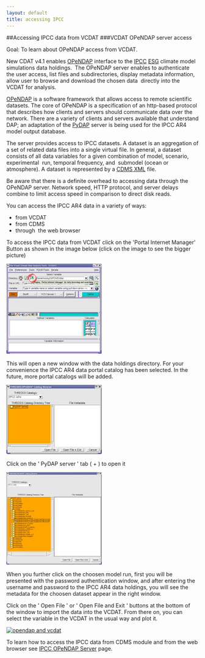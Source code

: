 ```yaml
---
layout: default
title: accessing IPCC 
---
```


##Accessing IPCC data from VCDAT
###VCDAT OPeNDAP server access  

Goal:  To learn about OPeNDAP access from VCDAT. 

New CDAT v4.1 enables [OPeNDAP](http://www.opendap.org) interface to the  [IPCC](http://www.ipcc.ch) [ESG](https://esg.llnl.gov:8443/index.jsp) 
climate model simulations data holdings.&#160; The OPeNDAP server
enables to authenticate the user access, list files and subdirectories,
display metadata information, allow user to browse and download the chosen
data&#160; directly into the VCDAT for analysis.

[OPeNDAP](http://www.opendap.org//) is a software framework that allows access to remote scientific
datasets. The core of OPeNDAP is a specification of an http-based protocol
that describes how clients and servers should communicate data over the
network. There are a variety of clients and servers available that understand
DAP; an adaptation of the  [PyDAP](/) server is being used for the IPCC AR4
model output database.  

The server provides access to IPCC datasets. A  dataset  is an aggregation of
a set of related data files into a single virtual file. In general, a dataset
consists of all data variables for a given combination of model, scenario,
experimental&#160; run, temporal frequency, and&#160; submodel (ocean or atmosphere). A
dataset is represented by a  [CDMS XML](/../../cdat/manuals/cdms_v4.0_html/ch6_cdms_4.0.html) file.

Be aware that there is a definite overhead to accessing data through the
OPeNDAP server. Network speed, HTTP protocol, and server delays combine to
limit access speed in comparison to direct disk reads.  

You can access the IPCC AR4 data in a variety of ways:  
* from VCDAT 
* from CDMS 
* through &#160;the web browser 

To access the IPCC data  from VCDAT  click on the 'Portal Internet Manager' 
Button as shown in the image below (click on the image to see the bigger
picture)

[![vcdat main window](media/images/vcdat_main_s.jpg)](media/images/vcdat_main_s.jpg)  

This will open a new window with the data holdings directory. For your
convenience the IPCC AR4 data portal catalog has been selected. In the future,
more portal catalogs will be added.

[![opendap main window](media/images/vcdat_opendap_s.jpg)](media/images/vcdat_opendap_s.jpg)

Click on&#160;the '  PyDAP server  ' tab (  \+  ) to open it  

[![opendap 1](media/images/vcdat_opendap1_s.jpg)](media/images/vcdat_opendap1_s.jpg)

When you further click on the choosen model run, first you will be presented
with the password authentication window, and after entering the username and
password to the IPCC AR4 data holdings, you will see the metadata for the
choosen dataset appear in the right window.

Click on the '  Open File  ' or '  Open File and Exit  '  buttons at the
bottom of the window to import the data into the VCDAT. From there on, you can
select the variable in the VCDAT in the usual way and plot it.

[![opendap and vcdat](media/imgaes/vcdat_opendap4s.jpg)](media/images/vcdat_opendap4s.jpg)

To learn how to access the IPCC data  from CDMS module  and  from the web
browser  see [IPCC OPeNDAP Server](http://www-pcmdi.llnl.gov/software-portal/esg_data_portal/dapserver/) page.

